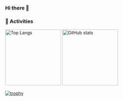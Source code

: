 ### Hi there 👋


### 👻 Activities
<p align="left">
  <img alt="Top Langs" height="180px" src="https://github-readme-stats.vercel.app/api/top-langs/?username=saitooooooo&layout=compact&theme=onedark" />
  <img alt="GitHub stats" height="180px" src="https://github-readme-stats.vercel.app/api?username=saitooooooo&theme=onedark&show_icons=true" />
</p>

[![trophy](https://github-profile-trophy.vercel.app/?username=saitooooooo&theme=onedark&column=8)](https://github.com/ryo-ma/github-profile-trophy)
  
<!--
**saitooooooo/saitooooooo** is a ✨ _special_ ✨ repository because its `README.md` (this file) appears on your GitHub profile.

Here are some ideas to get you started:

- 🔭 I’m currently working on ...
- 🌱 I’m currently learning ...
- 👯 I’m looking to collaborate on ...
- 🤔 I’m looking for help with ...
- 💬 Ask me about ...
- 📫 How to reach me: ...
- 😄 Pronouns: ...
- ⚡ Fun fact: ...
-->
